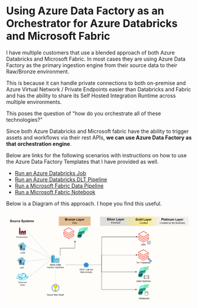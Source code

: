 # Using Azure Data Factory as an Orchestrator for Azure Databricks and Microsoft Fabric

I have multiple customers that use a blended approach of both Azure Databricks and Microsoft Fabric. In most cases they are using Azure Data Factory as the primary ingestion engine from their source data to their Raw/Bronze environment.  

This is because it can handle private connections to both on-premise and Azure Virtual Network / Private Endpoints easier than Databricks and Fabric and has the ability to share its Self Hosted Integration Runtime across multiple environments.

This poses the question of "how do you orchestrate all of these technologies?"

Since both Azure Databricks and Microsoft fabric have the ability to trigger assets and workflows via their rest APIs, <b>we can use Azure Data Factory as that orchestration engine</b>.   

Below are links for the following scenarios with instructions on how to use the Azure Data Factory Templates that I have provided as well.

- [Run an Azure Databricks Job](DatabricksJob.md)
- [Run an Azure Databricks DLT Pipeline](DatabricksDLTPipeline.md)
- [Run a Microsoft Fabric Data Pipeline](FabricPipeline.md)
- [Run a Microsoft Fabric Notebook](FabricNotebook.md)

Below is a Diagram of this approach.  I hope you find this useful.

<img src="img/ADFOrchestrate.png" alt="ADF Orchestrate" width="800">


